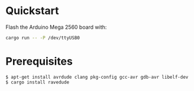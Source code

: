# Quickstart

Flash the Arduino Mega 2560 board with:

```sh
cargo run -- -P /dev/ttyUSB0
```

# Prerequisites

```
$ apt-get install avrdude clang pkg-config gcc-avr gdb-avr libelf-dev
$ cargo install ravedude
```